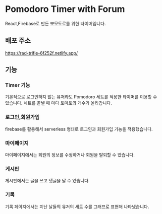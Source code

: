# Pomodoro Timer with Forum

React,Firebase로 만든 뽀모도로를 위한 타이머입니다.

## 배포 주소

https://rad-trifle-6f252f.netlify.app/

## 기능

### Timer 기능

기본적으로 로그인하지 않는 유저라도 Pomodoro 세트를 적용한 타이머를 이용할 수 있습니다.
세트를 끝낼 때 마다 토마토의 개수가 올라갑니다.

### 로그인,회원가입

firebase를 활용해서 serverless 형태로 로그인과 회원가입 기능을 적용했습니다.

### 마이페이지

마이페이지에서는 회원의 정보를 수정하거나 회원을 탈퇴할 수 있습니다.

### 게시판

게시판에서는 글을 쓰고 댓글을 달 수 있습니다.

### 기록

기록 페이지에서는 지난 날들의 유저의 세트 수를 그래프로 표현해 나타냈습니다.
